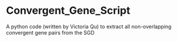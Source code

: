 # Convergent_Gene_Script
A python code (written by Victoria Qu) to extract all non-overlapping convergent gene pairs from the SGD
